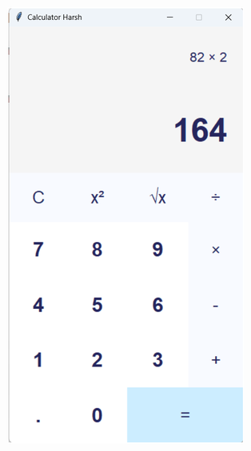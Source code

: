 <img width="473" height="874" alt="Screenshot 2025-09-21 131528" src="https://github.com/RakholiyaHarsh8/CODING-SAMURAI-INTERNSHIP-TASK/blob/master/Task%201%20Simple%20Calculator/Screenshot%202025-09-21%20131528.png" />
